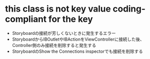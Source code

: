 # this class is not key value coding-compliant for the key
- Storyboardの接続が芳しくないときに発生するエラー
- StoryboardからIBOutletやIBActionをViewControllerに接続した後、Controller側のみ接続を削除すると発生する
- StoryboardのShow the Connections inspectorでも接続を削除する